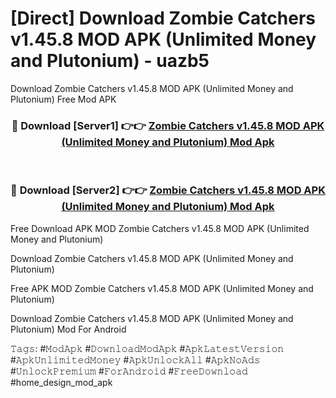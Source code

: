 # [Direct] Download Zombie Catchers v1.45.8 MOD APK (Unlimited Money and Plutonium) - uazb5
Download Zombie Catchers v1.45.8 MOD APK (Unlimited Money and Plutonium) Free Mod APK

<div align="center">
<h3>🔴 Download [Server1] 👉👉 <a href="https://apk-comot.site?title=Zombie_Catchers_v1.45.8_MOD_APK_(Unlimited_Money_and_Plutonium)">Zombie Catchers v1.45.8 MOD APK (Unlimited Money and Plutonium) Mod Apk</a></h3><br>

<h3>🔴 Download [Server2] 👉👉 <a href="https://apk-comot.site?title=Zombie_Catchers_v1.45.8_MOD_APK_(Unlimited_Money_and_Plutonium)">Zombie Catchers v1.45.8 MOD APK (Unlimited Money and Plutonium) Mod Apk</a></h3>
</div>


Free Download APK MOD Zombie Catchers v1.45.8 MOD APK (Unlimited Money and Plutonium)

Download Zombie Catchers v1.45.8 MOD APK (Unlimited Money and Plutonium) 

Free APK MOD Zombie Catchers v1.45.8 MOD APK (Unlimited Money and Plutonium) 

Download Zombie Catchers v1.45.8 MOD APK (Unlimited Money and Plutonium) Mod For Android

𝚃𝚊𝚐𝚜: #𝙼𝚘𝚍𝙰𝚙𝚔 #𝙳𝚘𝚠𝚗𝚕𝚘𝚊𝚍𝙼𝚘𝚍𝙰𝚙𝚔 #𝙰𝚙𝚔𝙻𝚊𝚝𝚎𝚜𝚝𝚅𝚎𝚛𝚜𝚒𝚘𝚗 #𝙰𝚙𝚔𝚄𝚗𝚕𝚒𝚖𝚒𝚝𝚎𝚍𝙼𝚘𝚗𝚎𝚢 #𝙰𝚙𝚔𝚄𝚗𝚕𝚘𝚌𝚔𝙰𝚕𝚕 #𝙰𝚙𝚔𝙽𝚘𝙰𝚍𝚜 #𝚄𝚗𝚕𝚘𝚌𝚔𝙿𝚛𝚎𝚖𝚒𝚞𝚖 #𝙵𝚘𝚛𝙰𝚗𝚍𝚛𝚘𝚒𝚍 #𝙵𝚛𝚎𝚎𝙳𝚘𝚠𝚗𝚕𝚘𝚊𝚍 #home_design_mod_apk